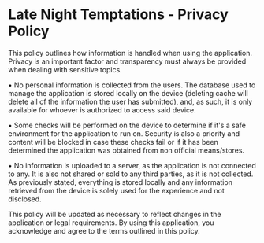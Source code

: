 # Late Night Temptations - Privacy Policy

This policy outlines how information is handled when using the application. Privacy is an important factor and transparency must always be provided when dealing with sensitive topics.

• No personal information is collected from the users. The database used to manage the application is stored locally on the device (deleting cache will delete all of the information the user has submitted), and, as such, it is only available for whoever is authorized to access said device.

• Some checks will be performed on the device to determine if it's a safe environment for the application to run on. Security is also a priority and content will be blocked in case these checks fail or if it has been determined the application was obtained from non official means/stores.

• No information is uploaded to a server, as the application is not connected to any. It is also not shared or sold to any third parties, as it is not collected. As previously stated, everything is stored locally and any information retrieved from the device is solely used for the experience and not disclosed.

This policy will be updated as necessary to reflect changes in the application or legal requirements.
By using this application, you acknowledge and agree to the terms outlined in this policy.

